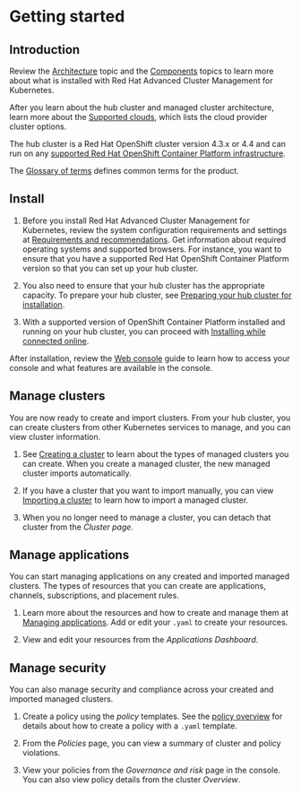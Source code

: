 # Getting started 

## Introduction

Review the [Architecture](architecture.md) topic and the [Components](components.md) topics to learn more about what is installed with Red Hat Advanced Cluster Management for Kubernetes.

After you learn about the hub cluster and managed cluster architecture, learn more about the [Supported clouds](../install/supported_clouds.md), which lists the cloud provider cluster options. 

The hub cluster is a Red Hat OpenShift cluster version 4.3.x or 4.4 and can run on any [supported Red Hat OpenShift Container Platform infrastructure](https://docs.openshift.com/container-platform/4.3/architecture/architecture-installation.html).

The [Glossary of terms](glossary_terms.md) defines common terms for the product.

## Install

1. Before you install Red Hat Advanced Cluster Management for Kubernetes, review the system configuration requirements and settings at [Requirements and recommendations](../install/requirements.md). Get information about required operating systems and supported browsers. For instance, you want to ensure that you have a supported Red Hat OpenShift Container Platform version so that you can set up your hub cluster.

2. You also need to ensure that your hub cluster has the appropriate capacity. To prepare your hub cluster, see [Preparing your hub cluster for installation](../install/prep.md).

3. With a supported version of OpenShift Container Platform installed and running on your hub cluster, you can proceed with [Installing while connected online](../install/install_connected.md).

After installation, review the [Web console](../console/console_intro.md) guide to learn how to access your console and what features are available in the console.

## Manage clusters

You are now ready to create and import clusters. From your hub cluster, you can create clusters from other Kubernetes services to manage, and you can view cluster information. 

1. See [Creating a cluster](../manage_cluster/create.md) to learn about the types of managed clusters you can create. When you create a managed cluster, the new managed cluster imports automatically. 

2. If you have a cluster that you want to import manually, you can view [Importing a cluster](../manage_cluster/import.md) to learn how to import a managed cluster.

3. When you no longer need to manage a cluster, you can detach that cluster from the _Cluster page_.

## Manage applications

You can start managing applications on any created and imported managed clusters. The types of resources that you can create are applications, channels, subscriptions, and placement rules. 

1. Learn more about the resources and how to create and manage them at [Managing applications](../manage_applications/app_management_overview.md). Add or edit your `.yaml` to create your resources.

2. View and edit your resources from the _Applications Dashboard_.

## Manage security

You can also manage security and compliance across your created and imported managed clusters.

1. Create a policy using the _policy_ templates. See the [policy overview](../security/policy_example.md) for details about how to create a policy with a `.yaml` template.

2. From the _Policies_ page, you can view a summary of cluster and policy violations. 

3. View your policies from the _Governance and risk_ page in the console. You can also view policy details from the cluster _Overview_.
